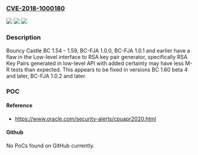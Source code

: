 ### [CVE-2018-1000180](https://cve.mitre.org/cgi-bin/cvename.cgi?name=CVE-2018-1000180)
![](https://img.shields.io/static/v1?label=Product&message=n%2Fa&color=blue)
![](https://img.shields.io/static/v1?label=Version&message=n%2Fa&color=blue)
![](https://img.shields.io/static/v1?label=Vulnerability&message=n%2Fa&color=brighgreen)

### Description

Bouncy Castle BC 1.54 - 1.59, BC-FJA 1.0.0, BC-FJA 1.0.1 and earlier have a flaw in the Low-level interface to RSA key pair generator, specifically RSA Key Pairs generated in low-level API with added certainty may have less M-R tests than expected. This appears to be fixed in versions BC 1.60 beta 4 and later, BC-FJA 1.0.2 and later.

### POC

#### Reference
- https://www.oracle.com/security-alerts/cpuapr2020.html

#### Github
No PoCs found on GitHub currently.


